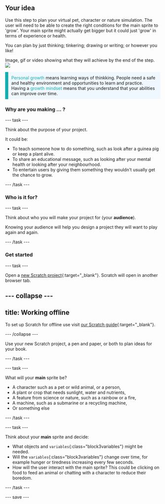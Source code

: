 ## Your idea

Use this step to plan your virtual pet, character or nature simulation. The user will need to be able to create the right conditions for the main sprite to 'grow'. Your main sprite might actually get bigger but it could just 'grow' in terms of experience or health.

You can plan by just thinking; tinkering; drawing or writing; or however you like! 

Image, gif or video showing what they will achieve by the end of the step. ![](images/image.png)

<p style="border-left: solid; border-width:10px; border-color: #0faeb0; background-color: aliceblue; padding: 10px;">
<span style="color: #0faeb0">Personal growth</span> means learning ways of thinkking. People need a safe and healthy environment and opportunities to learn and practice. Having a <span style="color: #0faeb0">growth mindset</span> means that you understand that your abilities can improve over time.  
</p>

### Why are you making ... ?

--- task ---

Think about the purpose of your project. 

It could be:
- To teach someone how to do something, such as look after a guinea pig or keep a plant alive.  
- To share an educational message, such as looking after your mental health or looking after your neighbourhood.
- To entertain users by giving them something they wouldn't usually get the chance to grow.

--- /task ---

### Who is it for?

--- task ---

Think about who you will make your project for (your **audience**). 

Knowing your audience will help you design a project they will want to play again and again.

--- /task ---

### Get started

--- task ---

Open a [new Scratch project](http://rpf.io/scratch-new){:target="_blank"}. Scratch will open in another browser tab.

--- collapse ---
---
title: Working offline
---

To set up Scratch for offline use visit [our Scratch guide](https://learning-admin.raspberrypi.org/en/projects/getting-started-scratch/1){:target="_blank"}.

--- /collapse ---

Use your new Scratch project, a pen and paper, or both to plan ideas for your book.

--- /task ---

--- task ---

What will your **main** sprite be? 
+ A character such as a pet or wild animal, or a person,
+ A plant or crop that needs sunlight, water and nutrients,
+ A feature from science or nature, such as a rainbow or a fire,
+ A machine, such as a submarine or a recycling machine,
+ Or something else

--- /task ---

--- task ---

Think about your **main** sprite and decide:

+ What objects and `variables`{:class="block3variables"} might be needed.
+ Will the `variables`{:class="block3variables"} change over time, for example hunger or tiredness increasing every few seconds.
+ How will the user interact with the main sprite? This could be clicking on food to feed an animal or chatting with a character to reduce their boredom.

--- /task ---

--- save ---
